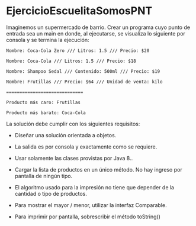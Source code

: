 # EjercicioEscuelitaSomosPNT
Imaginemos un supermercado de barrio.
Crear un programa cuyo punto de entrada sea un main en donde, al ejecutarse, se visualiza lo siguiente por consola y se termina la ejecución:

```
Nombre: Coca-Cola Zero /// Litros: 1.5 /// Precio: $20 

Nombre: Coca-Cola /// Litros: 1.5 /// Precio: $18

Nombre: Shampoo Sedal /// Contenido: 500ml /// Precio: $19 

Nombre: Frutillas /// Precio: $64 /// Unidad de venta: kilo 

=============================

Producto más caro: Frutillas

Producto más barato: Coca-Cola
```


La solución debe cumplir con los siguientes requisitos:

+ Diseñar una solución orientada a objetos.

+ La salida es por consola y exactamente como se requiere.

+ Usar solamente las clases provistas por Java 8..

+ Cargar la lista de productos en un único método. No hay ingreso por pantalla de ningún tipo.

+ El algoritmo usado para la impresión no tiene que depender de la cantidad o tipo de productos.

+ Para mostrar el mayor / menor, utilizar la interfaz Comparable.

+ Para imprimir por pantalla, sobrescribir el método toString()

